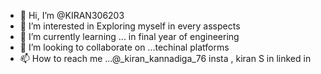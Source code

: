 - 👋 Hi, I’m @KIRAN306203
- 👀 I’m interested in Exploring myself in every asspects 
- 🌱 I’m currently learning ... in final year of engineering 
- 💞️ I’m looking to collaborate on ...techinal platforms 
- 📫 How to reach me ...@_kiran_kannadiga_76 insta , kiran S in linked in

<!---
KIRAN306203/KIRAN306203 is a ✨ special ✨ repository because its `README.md` (this file) appears on your GitHub profile.
You can click the Preview link to take a look at your changes.
--->
